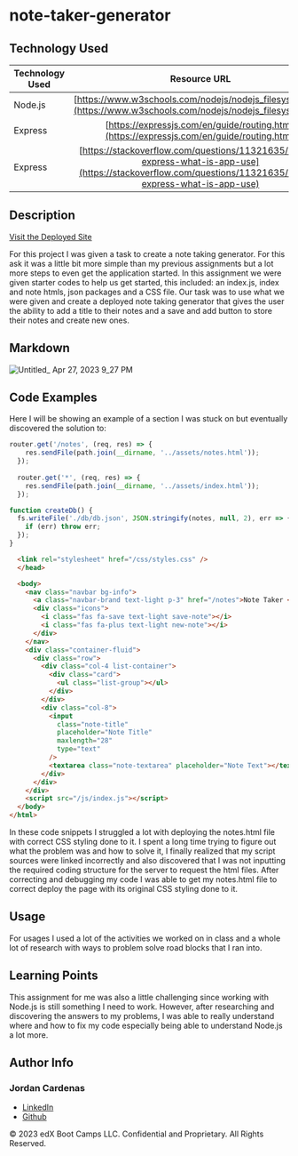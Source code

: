 # note-taker-generator

## Technology Used 

| Technology Used         | Resource URL           | 
| ------------- |:-------------:| 
| Node.js    | [https://www.w3schools.com/nodejs/nodejs_filesystem.asp](https://www.w3schools.com/nodejs/nodejs_filesystem.asp)  
| Express    | [https://expressjs.com/en/guide/routing.html](https://expressjs.com/en/guide/routing.html) 
| Express    | [https://stackoverflow.com/questions/11321635/nodejs-express-what-is-app-use](https://stackoverflow.com/questions/11321635/nodejs-express-what-is-app-use) 



## Description 

[Visit the Deployed Site](https://cryptic-inlet-51137.herokuapp.com/notes)

For this project I was given a task to create a note taking generator. For this ask it was a little bit more simple than my previous assignments but a lot more steps to even get the application started. In this assignment we were given starter codes to help us get started, this included: an index.js, index and note htmls, json packages and a CSS file. Our task was to use what we were given and create a deployed note taking generator that gives the user the ability to add a title to their notes and a save and add button to store their notes and create new ones.

## Markdown


![Untitled_ Apr 27, 2023 9_27 PM](https://user-images.githubusercontent.com/126821868/235054278-273dbc9e-7c23-4c0b-ad0c-1890e7490ce4.gif)



## Code Examples

Here I will be showing an example of a section I was stuck on but eventually discovered the solution to:


```js
router.get('/notes', (req, res) => {
    res.sendFile(path.join(__dirname, '../assets/notes.html'));
  });
  
  router.get('*', (req, res) => {
    res.sendFile(path.join(__dirname, '../assets/index.html'));
  });

function createDb() {
  fs.writeFile('./db/db.json', JSON.stringify(notes, null, 2), err => {
    if (err) throw err;
  });
}
```

```html
  <link rel="stylesheet" href="/css/styles.css" />
  </head>

  <body>
    <nav class="navbar bg-info">
      <a class="navbar-brand text-light p-3" href="/notes">Note Taker </a>
      <div class="icons">
        <i class="fas fa-save text-light save-note"></i>
        <i class="fas fa-plus text-light new-note"></i>
      </div>
    </nav>
    <div class="container-fluid">
      <div class="row">
        <div class="col-4 list-container">
          <div class="card">
            <ul class="list-group"></ul>
          </div>
        </div>
        <div class="col-8">
          <input
            class="note-title"
            placeholder="Note Title"
            maxlength="28"
            type="text"
          />
          <textarea class="note-textarea" placeholder="Note Text"></textarea>
        </div>
      </div>
    </div>
    <script src="/js/index.js"></script>
  </body>
</html>

```

In these code snippets I struggled a lot with deploying the notes.html file with correct CSS styling done to it. I spent a long time trying to figure out what the problem was and how to solve it, I finally realized that my script sources were linked incorrectly and also discovered that I was not inputting the required coding structure for the server to request the html files. After correcting and debugging my code I was able to get my notes.html file to correct deploy the page with its original CSS styling done to it.


## Usage 

For usages I used a lot of the activities we worked on in class and a whole lot of research with ways to problem solve road blocks that I ran into.


## Learning Points 

This assignment for me was also a little challenging since working with Node.js is still something I need to work. However, after researching and discovering the answers to my problems, I was able to really understand where and how to fix my code especially being able to understand Node.js a lot more.

## Author Info

### Jordan Cardenas 
* [LinkedIn](https://www.linkedin.com/in/jordan-cardenas-87a58520b/)
* [Github](https://github.com/408broncos)

© 2023 edX Boot Camps LLC. Confidential and Proprietary. All Rights Reserved.
